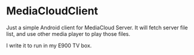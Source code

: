 # MediaCloudClient

Just a simple Android client for MediaCloud Server. It will fetch server file list, and use other media player to play those files.

I write it to run in my E900 TV box.